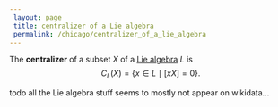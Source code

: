 ```yaml
---
 layout: page
 title: centralizer of a Lie algebra
 permalink: /chicago/centralizer_of_a_lie_algebra
---
```

The **centralizer** of a subset $X$ of a [Lie algebra](https://mathgloss.github.io/MathGloss/chicago/Lie_algebra) $L$ is $$C_L(X) = \{x\in L \mid [xX]=0\}.$$

todo all the Lie algebra stuff seems to mostly not appear on wikidata...